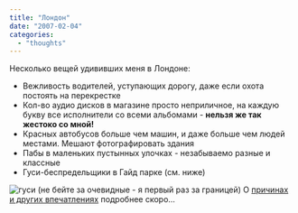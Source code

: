 ```yaml
---
title: "Лондон"
date: "2007-02-04"
categories: 
  - "thoughts"
---
```


Несколько вещей удививших меня в Лондоне:

- Вежливость водителей, уступающих дорогу, даже если охота постоять на перекрестке
- Кол-во аудио дисков в магазине просто неприличное, на каждую букву все исполнители со всеми альбомами - **нельзя же так жестоко со мной!**
- Красных автобусов больше чем машин, и даже больше чем людей местами. Мешают фотографировать здания
- Пабы в маленьких пустынных улочках - незабываемо разные и классные
- Гуси-беспредельщики в Гайд парке (см. ниже)

![гуси](/images/gusi.jpg "гуси-беспредельщики") (не бейте за очевидные - я первый раз за границей) О [причинах и других впечатлениях](http://www.designertopia.net/) подробнее скоро...
